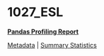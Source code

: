 # 1027_ESL

[**Pandas Profiling Report**](https://epistasislab.github.io/penn-ml-benchmarks/profile/1027_ESL.html)

[Metadata](metadata.yaml) | [Summary Statistics](summary_stats.tsv)
